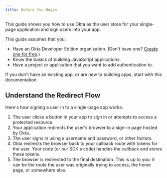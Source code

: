 ```yaml
---
title: Before You Begin
---
```


This guide shows you how to use Okta as the user store for your single-page application and sign users into your app.

<!-- If you are building a web app that is served by a server framework, see [Sign Users into Your Web App]. If you are building a mobile app, see [Sign Users into Your Mobile App]. -->

This guide assumes that you:

* Have an Okta Developer Edition organization. (Don't have one? [Create one for free](https://developer.okta.com/signup).)
* Know the basics of building JavaScript applications.
* Have a project or application that you want to add authentication to.

If you don't have an existing app, or are new to building apps, start with this documentation:

<StackSelector snippet="create-app"/>

## Understand the Redirect Flow

Here's how signing a user in to a single-page app works:

1. The user clicks a button in your app to sign in or attempts to access a protected resource.
2. Your application redirects the user's browser to a sign-in page hosted by Okta.
3. The user signs in using a username and password, or other factors.
4. Okta redirects the browser back to your callback route with tokens for the user. Your code (or our SDK's code) handles the callback and stores these tokens.
5. The browser is redirected to the final destination. This is up to you: it can be the route the user was originally trying to access, the home page, or somewhere else.

<NextSectionLink/>
